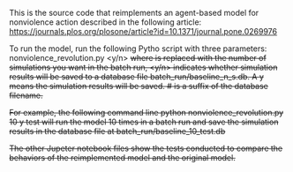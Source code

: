 This is the source code that reimplements an agent-based model for nonviolence action described in the following article:
https://journals.plos.org/plosone/article?id=10.1371/journal.pone.0269976

To run the model, run the following Pytho script with three parameters:
nonviolence_revolution.py <n> <y/n> <s>
where 
<n> is replaced with the number of simulations you want in the batch run,
<y/n> indicates whether simulation results will be saved to a database file batch_run/baseline_n_s.db. A y means the simulation results will be saved. 
#<s> is a suffix of the database filename. 

For example, the following command line
python nonviolence_revolution.py 10 y test
will run the model 10 times in a batch run and save the simulation results in the database file at batch_run/baseline_10_test.db

The other Jupeter notebook files show the tests conducted to compare the behaviors of the reimplemented model and the original model.
